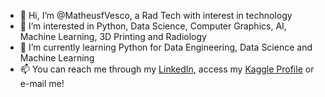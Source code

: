 - 👋 Hi, I’m @MatheusfVesco, a Rad Tech with interest in technology
- 👀 I’m interested in Python, Data Science, Computer Graphics, AI, Machine Learning, 3D Printing and Radiology
- 🌱 I’m currently learning Python for Data Engineering, Data Science and Machine Learning
- 📫 You can reach me through my [LinkedIn](https://www.linkedin.com/in/matheus-farinaro-vesco/), access my [Kaggle Profile](https://www.kaggle.com/matheusfvesco) or e-mail me!

<!---
MatheusfVesco/MatheusfVesco is a ✨ special ✨ repository because its `README.md` (this file) appears on your GitHub profile.
You can click the Preview link to take a look at your changes.
--->
